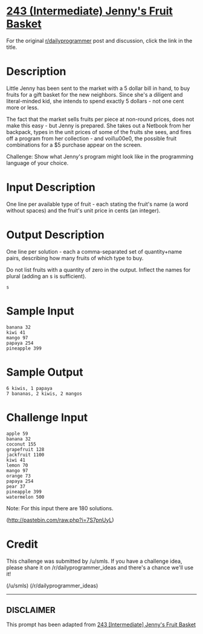# [243 (Intermediate) Jenny's Fruit Basket](https://www.reddit.com/r/dailyprogrammer/comments/3v4zsf/20151202_challenge_243_intermediate_jennys_fruit/)

For the original [r/dailyprogrammer](https://www.reddit.com/r/dailyprogrammer/) post and discussion, click the link in the title.

# Description
Little Jenny has been sent to the market with a 5 dollar bill in hand, to buy
fruits for a gift basket for the new neighbors. Since she's a diligent and
literal-minded kid, she intends to spend exactly 5 dollars - not one cent more
or less.

The fact that the market sells fruits per piece at non-round prices, does not
make this easy - but Jenny is prepared. She takes out a Netbook from her
backpack, types in the unit prices of some of the fruits she sees, and fires
off a program from her collection - and voil\u00e0, the possible fruit combinations for a $5 purchase appear on the screen.

Challenge: Show what Jenny's program might look like in the
programming language of your choice.

# Input Description
One line per available type of fruit - each stating the fruit's name (a word without
spaces) and the fruit's unit price in cents (an integer).

# Output Description
One line per solution - each a comma-separated set of quantity+name
pairs, describing how many fruits of which type to buy.

Do not list fruits with a quantity of zero in the output. Inflect the names for plural (adding an s is sufficient).


```
s
```
# Sample Input

```
banana 32
kiwi 41
mango 97
papaya 254
pineapple 399
```
# Sample Output

```
6 kiwis, 1 papaya
7 bananas, 2 kiwis, 2 mangos
```
# Challenge Input

```
apple 59
banana 32
coconut 155
grapefruit 128
jackfruit 1100
kiwi 41
lemon 70
mango 97
orange 73
papaya 254
pear 37
pineapple 399
watermelon 500
```
Note: For this input there are 180 solutions.

(http://pastebin.com/raw.php?i=7S7pnUyL)
# Credit
This challenge was submitted by /u/smls. If you have a challenge idea, please share it on /r/dailyprogrammer_ideas and there's a chance we'll use it!

(/u/smls)
(/r/dailyprogrammer_ideas)

----
## **DISCLAIMER**
This prompt has been adapted from [243 [Intermediate] Jenny's Fruit Basket](https://www.reddit.com/r/dailyprogrammer/comments/3v4zsf/20151202_challenge_243_intermediate_jennys_fruit/
)
